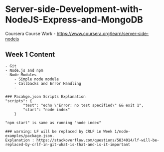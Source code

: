 # Server-side-Development-with-NodeJS-Express-and-MongoDB
Coursera Course Work - https://www.coursera.org/learn/server-side-nodejs

## Week 1 Content
    - Git
    - Node.js and npm
    - Node Modules 
        - Simple node module 
        - Callbacks and Error Handling
        - 
        
    ### Pacakge.json Scripts Explanation
    "scripts": {
            "test": "echo \"Error: no test specified\" && exit 1",
            "start": "node index"
        }

    "npm start" is same as running "node index"

    ### warning: LF will be replaced by CRLF in Week 1/node-examples/package.json.
    Explanation : https://stackoverflow.com/questions/5834014/lf-will-be-replaced-by-crlf-in-git-what-is-that-and-is-it-important
